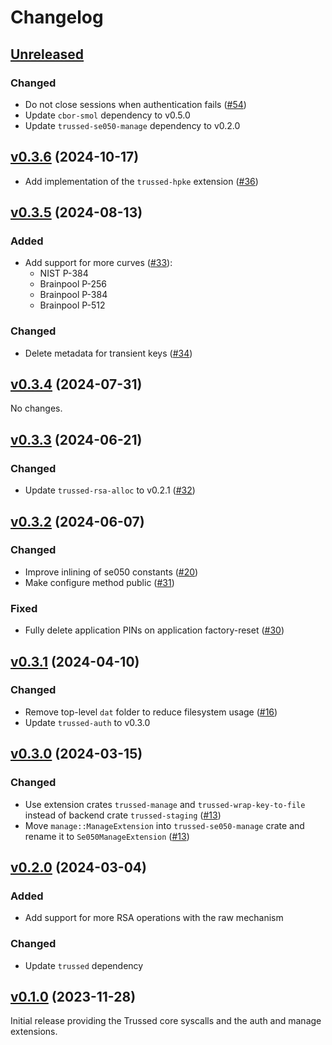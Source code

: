 # Changelog

## [Unreleased][]

### Changed

- Do not close sessions when authentication fails ([#54][])
- Update `cbor-smol` dependency to v0.5.0
- Update `trussed-se050-manage` dependency to v0.2.0

[Unreleased]: https://github.com/trussed-dev/trussed-staging/compare/v0.3.0...HEAD
[#54]: https://github.com/Nitrokey/trussed-se050-backend/pull/54#pullrequestreview-2873970779

## [v0.3.6][] (2024-10-17)

[v0.3.6]: https://github.com/Nitrokey/trussed-se050-backend/compare/v0.3.5...v0.3.6

- Add implementation of the `trussed-hpke` extension ([#36][])

[#36]: https://github.com/Nitrokey/trussed-se050-backend/pull/36

## [v0.3.5][] (2024-08-13)

[v0.3.5]: https://github.com/Nitrokey/trussed-se050-backend/compare/v0.3.4...v0.3.5

### Added

- Add support for more curves ([#33](https://github.com/Nitrokey/trussed-se050-backend/pull/33)):
  - NIST P-384
  - Brainpool P-256
  - Brainpool P-384
  - Brainpool P-512

### Changed

- Delete metadata for transient keys ([#34](https://github.com/Nitrokey/trussed-se050-backend/pull/34))

## [v0.3.4][] (2024-07-31)

[v0.3.4]: https://github.com/Nitrokey/trussed-se050-backend/compare/v0.3.3...v0.3.4

No changes.

## [v0.3.3][] (2024-06-21)

[v0.3.3]: https://github.com/Nitrokey/trussed-se050-backend/compare/v0.3.2...v0.3.3

### Changed

- Update `trussed-rsa-alloc` to v0.2.1 ([#32](https://github.com/Nitrokey/trussed-se050-backend/pull/32))

## [v0.3.2][] (2024-06-07)

[v0.3.2]: https://github.com/Nitrokey/trussed-se050-backend/compare/v0.3.1...v0.3.2

### Changed

- Improve inlining of se050 constants ([#20](https://github.com/Nitrokey/trussed-se050-backend/pull/20))
- Make configure method public ([#31](https://github.com/Nitrokey/trussed-se050-backend/pull/31))

### Fixed

- Fully delete application PINs on application factory-reset ([#30](https://github.com/Nitrokey/trussed-se050-backend/pull/30))

## [v0.3.1][] (2024-04-10)

[v0.3.1]: https://github.com/Nitrokey/trussed-se050-backend/compare/v0.3.0...v0.3.1

### Changed

- Remove top-level `dat` folder to reduce filesystem usage ([#16](https://github.com/Nitrokey/trussed-se050-backend/pull/16))
- Update `trussed-auth` to v0.3.0

## [v0.3.0][] (2024-03-15)

[v0.3.0]: https://github.com/Nitrokey/trussed-se050-backend/compare/v0.2.0...v0.3.0

### Changed

- Use extension crates `trussed-manage` and `trussed-wrap-key-to-file` instead
  of backend crate `trussed-staging` ([#13][])
- Move `manage::ManageExtension` into `trussed-se050-manage` crate and rename
  it to `Se050ManageExtension` ([#13][])

[#13]: https://github.com/Nitrokey/trussed-se050-backend/pull/13

## [v0.2.0][] (2024-03-04)

[v0.2.0]: https://github.com/Nitrokey/trussed-se050-backend/compare/v0.1.0...v0.2.0

### Added

- Add support for more RSA operations with the raw mechanism

### Changed

- Update `trussed` dependency

## [v0.1.0][] (2023-11-28)

[v0.1.0]: https://github.com/Nitrokey/trussed-se050-backend/releases/tag/v0.1.0

Initial release providing the Trussed core syscalls and the auth and manage
extensions.
